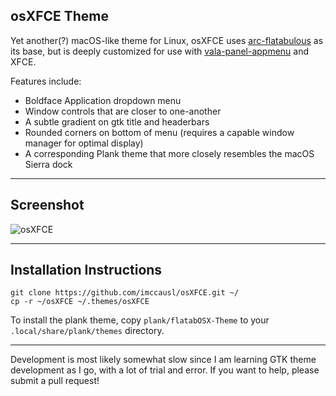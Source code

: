 osXFCE Theme
---

Yet another(?) macOS-like theme for Linux, osXFCE uses [arc-flatabulous](https://github.com/andreisergiu98/arc-flatabulous-theme) as its base, 
but is deeply customized for use with [vala-panel-appmenu](https://github.com/rilian-la-te/vala-panel-appmenu) and XFCE.

Features include: 
- Boldface Application dropdown menu
- Window controls that are closer to one-another
- A subtle gradient on gtk title and headerbars
- Rounded corners on bottom of menu (requires a capable window manager for optimal display)
- A corresponding Plank theme that more closely resembles the macOS Sierra dock

---
Screenshot
---
![osXFCE](http://i.imgur.com/uZb9wpO.png)

---
Installation Instructions
---
```
git clone https://github.com/imccausl/osXFCE.git ~/
cp -r ~/osXFCE ~/.themes/osXFCE
```

To install the plank theme, copy `plank/flatabOSX-Theme` to your `.local/share/plank/themes` directory.

---

Development is most likely somewhat slow since I am learning GTK theme development as I go, 
with a lot of trial and error. If you want to help, please submit a pull request!
